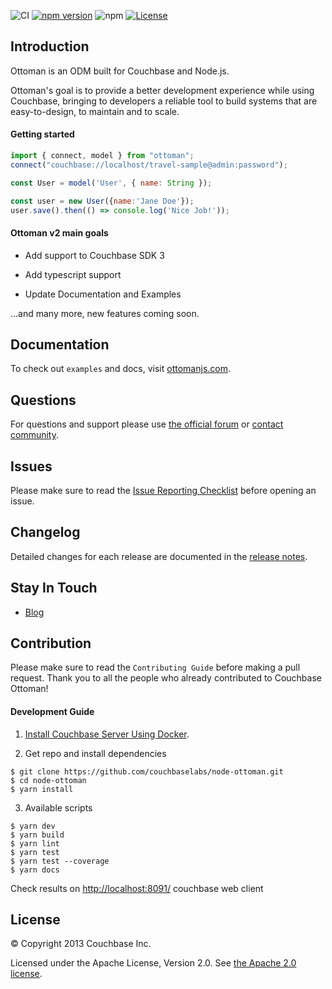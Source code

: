 ![CI](https://github.com/couchbaselabs/node-ottoman/workflows/CI/badge.svg?branch=v2) 
[![npm version](https://badge.fury.io/js/ottoman.svg)](https://badge.fury.io/js/ottoman)
![npm](https://img.shields.io/npm/dw/ottoman)
[![License](https://img.shields.io/badge/License-Apache%202.0-blue.svg)](https://opensource.org/licenses/Apache-2.0)

## Introduction
Ottoman is an ODM built for Couchbase and Node.js.

Ottoman's goal is to provide a better development experience while using Couchbase,
bringing to developers a reliable tool to build systems that are easy-to-design, to  maintain and to scale.

#### Getting started

```javascript
import { connect, model } from "ottoman";
connect("couchbase://localhost/travel-sample@admin:password");

const User = model('User', { name: String });

const user = new User({name:'Jane Doe'});
user.save().then(() => console.log('Nice Job!'));
```

#### Ottoman v2 main goals

- Add support to Couchbase SDK 3


- Add typescript support


- Update Documentation and Examples
 
...and many more, new features coming soon.

## Documentation

To check out `examples` and docs, visit [ottomanjs.com](http://ottomanjs.com).

## Questions

For questions and support please use [the official forum](https://forums.couchbase.com/) or [contact community](http://couchbase.com/communities/nodejs). 

## Issues

Please make sure to read the [Issue Reporting Checklist](http://issues.couchbase.com/) before opening an issue.
 
## Changelog

Detailed changes for each release are documented in the [release notes](https://github.com/couchbaselabs/node-ottoman/releases).

## Stay In Touch

- [Blog](https://blog.couchbase.com/?s=ottoman)

## Contribution

Please make sure to read the `Contributing Guide` before making a pull request. 
Thank you to all the people who already contributed to Couchbase Ottoman!

#### Development Guide

1. [Install Couchbase Server Using Docker](https://docs.couchbase.com/server/current/install/getting-started-docker.html).

2. Get repo and install dependencies 
```
$ git clone https://github.com/couchbaselabs/node-ottoman.git
$ cd node-ottoman
$ yarn install
```

3. Available scripts
```
$ yarn dev
$ yarn build
$ yarn lint
$ yarn test
$ yarn test --coverage
$ yarn docs
```
Check results on [http://localhost:8091/](http://localhost:8091/) couchbase web client

## License
© Copyright 2013 Couchbase Inc.

Licensed under the Apache License, Version 2.0.
See [the Apache 2.0 license](http://www.apache.org/licenses/LICENSE-2.0).

